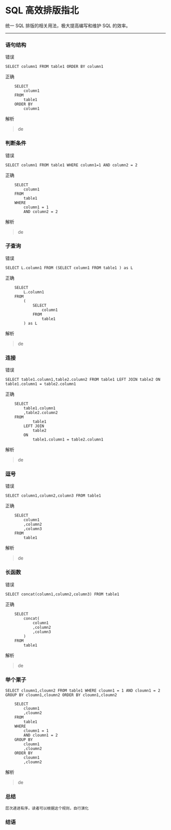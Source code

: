 # SQL 高效排版指北
统一 SQL 排版的相关用法，极大提高编写和维护 SQL 的效率。

---
### 语句结构
错误
```
SELECT column1 FROM table1 ORDER BY column1
```
正确
```
    SELECT 
        column1 
    FROM 
        table1
    ORDER BY 
        column1
```
解析
> de 

### 判断条件
错误
```
SELECT column1 FROM table1 WHERE column1=1 AND column2 = 2 
```
正确
```
    SELECT 
        column1 
    FROM 
        table1
    WHERE
        column1 = 1 
        AND column2 = 2 
```
解析
> de 

### 子查询
错误
```
SELECT L.column1 FROM (SELECT column1 FROM table1 ) as L
```
正确
```
    SELECT 
        L.column1 
    FROM 
        (
            SELECT 
                column1 
            FROM 
                table1 
        ) as L
```
解析
> de 

### 连接
错误
```
SELECT table1.column1,table2.column2 FROM table1 LEFT JOIN table2 ON table1.column1 = table2.column1
```
正确
```
    SELECT 
        table1.column1
        ,table2.column2
    FROM
            table1
        LEFT JOIN
            table2
        ON
            table1.column1 = table2.column1
```
解析
> de 

### 逗号
错误
```
SELECT column1,column2,column3 FROM table1
```
正确
```
    SELECT 
        column1
        ,column2
        ,column3
    FROM 
        table1
```
解析
> de 

### 长函数
错误
```
SELECT concat(column1,column2,column3) FROM table1
```
正确
```
    SELECT
        concat(
            column1
            ,column2
            ,column3
        ) 
    FROM 
        table1
```
解析
> de 

### 举个栗子
```
SELECT cloumn1,cloumn2 FROM table1 WHERE cloumn1 = 1 AND cloumn1 = 2 GROUP BY cloumn1,cloumn2 ORDER BY cloumn1,cloumn2
```

```
    SELECT
        cloumn1
        ,cloumn2
    FROM
        table1
    WHERE
        cloumn1 = 1
        AND cloumn1 = 2
    GROUP BY
        cloumn1
        ,cloumn2
    ORDER BY
        cloumn1
        ,cloumn2

```
解析
> de 

### 总结
    层次递进有序，读者可以根据这个规则，自行演化

### 结语
